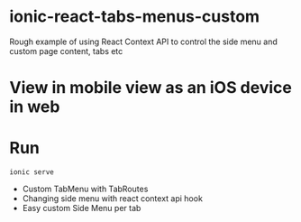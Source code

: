 # ionic-react-tabs-menus-custom
Rough example of using React Context API to control the side menu and custom page content, tabs etc

# **View in mobile view as an iOS device in web**

# Run
`ionic serve`

- Custom TabMenu with TabRoutes
- Changing side menu with react context api hook
- Easy custom Side Menu per tab
